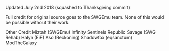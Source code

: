 Updated July 2nd 2018 (squashed to Thanksgiving commit)

Full credit for original source goes to the SWGEmu team. None of this would be possible without their work.

Other Credit
Miztah (SWGEmu)
Infinity 
Sentinels Republic
Savage (SWG Rehab)
Halyn (EiF)
Aso (Reckoning)
Shadowfox (eqsanctum)
ModTheGalaxy
